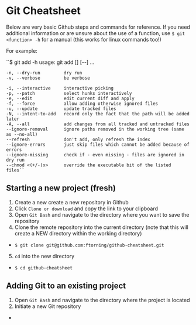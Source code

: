 # Git Cheatsheet

Below are very basic Github steps and commands for reference. If you need additional information or are unsure about the use of a function, use ``$ git <function> -h`` for a manual (this works for linux commands too!)

For example:

``$ git add -h
usage: git add [<options>] [--] <pathspec>...

    -n, --dry-run         dry run
    -v, --verbose         be verbose

    -i, --interactive     interactive picking
    -p, --patch           select hunks interactively
    -e, --edit            edit current diff and apply
    -f, --force           allow adding otherwise ignored files
    -u, --update          update tracked files
    -N, --intent-to-add   record only the fact that the path will be added later
    -A, --all             add changes from all tracked and untracked files
    --ignore-removal      ignore paths removed in the working tree (same as --no-all)
    --refresh             don't add, only refresh the index
    --ignore-errors       just skip files which cannot be added because of errors
    --ignore-missing      check if - even missing - files are ignored in dry run
    --chmod <(+/-)x>      override the executable bit of the listed files``
 
## Starting a new project (fresh)

1. Create a new create a new repository in Github
2. Click `Clone or download` and copy the link to your clipboard
3. Open `Git Bash` and navigate to the directory where you want to save the repository
4. Clone the remote repository into the current directory (note that this will create a NEW directory within the working directory)
  * ``$ git clone git@github.com:ftorning/github-cheatsheet.git``
5. `cd` into the new directory
  * ``$ cd github-cheatsheet``

## Adding Git to an existing project

1. Open `Git Bash` and navigate to the directory where the project is located
2. Initiate a new Git repository
  *
